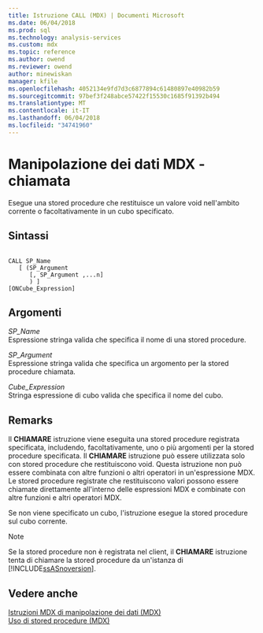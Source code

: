 ```yaml
---
title: Istruzione CALL (MDX) | Documenti Microsoft
ms.date: 06/04/2018
ms.prod: sql
ms.technology: analysis-services
ms.custom: mdx
ms.topic: reference
ms.author: owend
ms.reviewer: owend
author: minewiskan
manager: kfile
ms.openlocfilehash: 4052134e9fd7d3c6877894c61480897e40982b59
ms.sourcegitcommit: 97bef3f248abce57422f15530c1685f91392b494
ms.translationtype: MT
ms.contentlocale: it-IT
ms.lasthandoff: 06/04/2018
ms.locfileid: "34741960"
---
```

# <a name="mdx-data-manipulation---call"></a>Manipolazione dei dati MDX - chiamata


  Esegue una stored procedure che restituisce un valore void nell'ambito corrente o facoltativamente in un cubo specificato.  
  
## <a name="syntax"></a>Sintassi  
  
```  
  
CALL SP_Name   
   [ (SP_Argument   
      [, SP_Argument ,...n]  
      ) ]   
[ONCube_Expression]  
```  
  
## <a name="arguments"></a>Argomenti  
 *SP_Name*  
 Espressione stringa valida che specifica il nome di una stored procedure.  
  
 *SP_Argument*  
 Espressione stringa valida che specifica un argomento per la stored procedure chiamata.  
  
 *Cube_Expression*  
 Stringa espressione di cubo valida che specifica il nome del cubo.  
  
## <a name="remarks"></a>Remarks  
 Il **CHIAMARE** istruzione viene eseguita una stored procedure registrata specificata, includendo, facoltativamente, uno o più argomenti per la stored procedure specificata. Il **CHIAMARE** istruzione può essere utilizzata solo con stored procedure che restituiscono void. Questa istruzione non può essere combinata con altre funzioni o altri operatori in un'espressione MDX. Le stored procedure registrate che restituiscono valori possono essere chiamate direttamente all'interno delle espressioni MDX e combinate con altre funzioni e altri operatori MDX.  
  
 Se non viene specificato un cubo, l'istruzione esegue la stored procedure sul cubo corrente.  
  
> [!NOTE]  
>  Se la stored procedure non è registrata nel client, il **CHIAMARE** istruzione tenta di chiamare la stored procedure da un'istanza di [!INCLUDE[ssASnoversion](../includes/ssasnoversion-md.md)].  
  
## <a name="see-also"></a>Vedere anche  
 [Istruzioni MDX di manipolazione dei dati &#40;MDX&#41;](../mdx/mdx-data-manipulation-statements-mdx.md)   
 [Uso di stored procedure &#40;MDX&#41;](../mdx/using-stored-procedures-mdx.md)  
  
  
